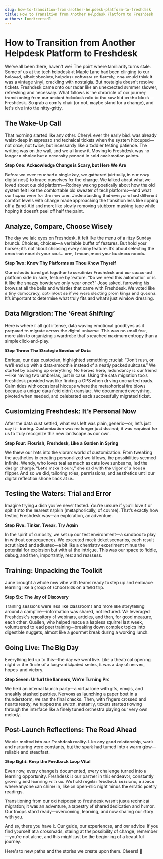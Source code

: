 ```yaml
---
slug: how-to-transition-from-another-helpdesk-platform-to-freshdesk
title: How to Transition from Another Helpdesk Platform to Freshdesk
authors: [undirected]
---
```



# How to Transition from Another Helpdesk Platform to Freshdesk

We've all been there, haven't we? The point where familiarity turns stale. Some of us at the tech helpdesk at Maple Lane had been clinging to our beloved, albeit obsolete, helpdesk software so fiercely, one would think it was a vintage vinyl, crackling with nostalgia. But nostalgia doesn’t resolve tickets. Freshdesk came onto our radar like an unexpected summer shower, refreshing and necessary. What follows is the chronicle of our journey transitioning from our ancient helpdesk relic to the new kid on the block—Freshdesk. So grab a comfy chair (or not, maybe stand for a change), and let's dive into the nitty-gritty.

## The Wake-Up Call

That morning started like any other. Cheryl, ever the early bird, was already waist-deep in espresso and technical tickets when the system hiccuped—not once, not twice, but incessantly like a toddler testing patience. The writing was on the wall, and we all knew it. Moving to Freshdesk was no longer a choice but a necessity penned in bold exclamation points. 

**Step One: Acknowledge Change is Scary, but Here We Are**

Before we even touched a single key, we gathered (virtually, in our cozy digital nest) to brace ourselves for the change. We talked about what we loved about our old platform—Rodney waxing poetically about how the old system felt like the comfortable old sweater of tech platforms—and what our hopes were for the new one. Understanding that everyone had different comfort levels with change made approaching the transition less like ripping off a Band-Aid and more like slowly removing stubborn masking tape while hoping it doesn’t peel off half the paint.

## Analyze, Compare, Choose Wisely

The day we laid eyes on Freshdesk, it felt like the menu of a ritzy Sunday brunch. Choices, choices—a veritable buffet of features. But hold your horses; it’s not about choosing every shiny feature. It’s about selecting the ones that nourish your soul… erm, I mean, meet your business needs.

**Step Two: Know Thy Platforms as Thou Know Thyself**

Our eclectic band got together to scrutinize Freshdesk and our seasoned platform side by side, feature by feature. “Do we need this automation or is it like the snazzy bowtie we only wear once?” Jose asked, furrowing his brows at all the bells and whistles that came with Freshdesk. We voted like a tiny democracy, opt-in/out as if we were electing prom kings and queens. It’s important to determine what truly fits and what’s just window dressing.

## Data Migration: The ‘Great Shifting’

Here is where it all got intense, data waving emotional goodbyes as it prepared to migrate across the digital universe. This was no small feat, more akin to organizing a wardrobe that's reached maximum entropy than a simple click-and-play.

**Step Three: The Strategic Exodus of Data**

Enrique, our data custodian, highlighted something crucial: “Don’t rush, or we’ll end up with a data-smoothie instead of a neatly packed suitcase.” We started by backing up everything. No heroes here, redundancy is our friend—like having two umbrellas, just in case. Using the data migration tools Freshdesk provided was like finding a GPS when driving uncharted roads. Calm rides with occasional hiccups where the metaphorical tire blows because a unique data field didn’t translate. We documented everything, pivoted when needed, and celebrated each successfully migrated ticket.

## Customizing Freshdesk: It’s Personal Now

After the data dust settled, what was left was plain, generic—or, let’s just say it—boring. Customization was no longer just desired; it was required for us to truly recognize this new landscape as our own.

**Step Four: Flourish, Freshdesk, Like a Garden in Spring**

We threw our hats into the vibrant world of customization. From tweaking the aesthetics to creating personalized workflows, the possibilities seemed infinite. Wendy, who loves teal as much as cats love sunbeams, led the design charge. “Let’s make it ours,” she said with the vigor of a house flipper. And so we did, tailoring roles, permissions, and aesthetics until our digital reflection shone back at us.

## Testing the Waters: Trial and Error

Imagine trying a dish you’ve never tasted. You’re unsure if you’ll love it or spit it into the nearest napkin (metaphorically, of course). That’s exactly how testing Freshdesk was—an exploration, an adventure.

**Step Five: Tinker, Tweak, Try Again**

In the spirit of curiosity, we set up our test environment—a sandbox to play in without consequences. We executed mock ticket scenarios, each result scrutinized and adjusted—a bit like a chemistry experiment minus the potential for explosion but with all the intrigue. This was our space to fiddle, debug, and then, importantly, rest and reassess.

## Training: Unpacking the Toolkit

June brought a whole new vibe with teams ready to step up and embrace learning like a group of school kids on a field trip.

**Step Six: The Joy of Discovery**

Training sessions were less like classrooms and more like storytelling around a campfire—information was shared, not lectured. We leveraged Freshdesk's repository of webinars, articles, and then, for good measure, each other. Quailen, who helped rescue a hapless squirrel last week, volunteered to lead peer training—breaking down complex topics into digestible nuggets, almost like a gourmet break during a working lunch.

## Going Live: The Big Day 

Everything led up to this—the day we went live. Like a theatrical opening night or the finale of a long-anticipated series, it was a day of nerves, hopes, and victory.

**Step Seven: Unfurl the Banners, We’re Turning Pro**

We held an internal launch party—a virtual one with gifs, emojis, and sneakily stashed pastries. Nervous as launching a paper boat in a thunderstorm, we ran the final checks. Then, with fingers crossed and hearts ready, we flipped the switch. Instantly, tickets started flowing through the interface like a finely tuned orchestra playing our very own melody. 

## Post-Launch Reflections: The Road Ahead

Weeks melted into our Freshdesk reality. Like any good relationship, work and nurturing were constants, but the spark had turned into a warm glow—reliable and steadfast.

**Step Eight: Keep the Feedback Loop Vital**

Even now, every change is documented, every challenge turned into a learning opportunity. Freshdesk is our partner in this endeavor, constantly growing and learning with us. We hold regular feedback sessions, a space where anyone can chime in, like an open-mic night minus the erratic poetry readings.

Transitioning from our old helpdesk to Freshdesk wasn’t just a technical migration; it was an adventure, a tapestry of shared dedication and humor. Our troops stand ready—overcoming, learning, and now sharing our story with you.

And so, there you have it. Our guide, our experiences, and our advice. If you find yourself at a crossroads, staring at the possibility of change, remember—you’re not alone, and this might just be the beginning of a beautiful journey.

Here's to new paths and the stories we create upon them. Cheers! 🎉